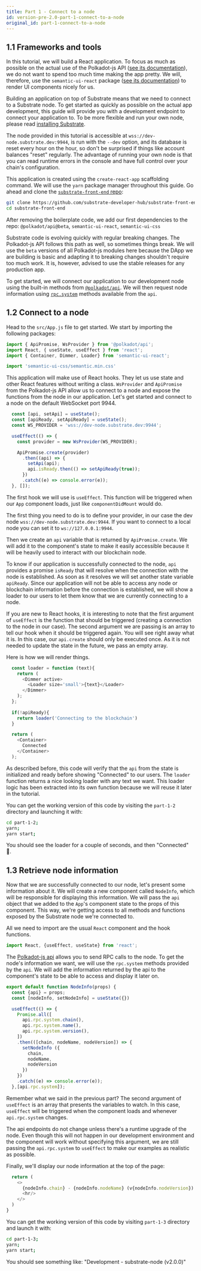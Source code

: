 ```yaml
---
title: Part 1 - Connect to a node
id: version-pre-2.0-part-1-connect-to-a-node
original_id: part-1-connect-to-a-node
---
```


## 1.1 Frameworks and tools

In this tutorial, we will build a React application. To focus as much as possible on the actual use of the Polkadot-js API ([see its documentation](https://polkadot.js.org/api/api/#api-selection)), we do not want to spend too much time making the app pretty. We will, therefore, use the `semantic-ui-react` package ([see its documentation](https://react.semantic-ui.com/)) to render UI components nicely for us.

Building an application on top of Substrate means that we need to connect to a Substrate node. To get started as quickly as possible on the actual app development, this guide will provide you with a development endpoint to connect your application to. To be more flexible and run your own node, please read [installing Substrate](https://substrate.dev/docs/en/getting-started/installing-substrate).

The node provided in this tutorial is accessible at `wss://dev-node.substrate.dev:9944`, is run with the `--dev` option, and its database is reset every hour on the hour, so don't be surprised if things like account balances "reset" regularly. The advantage of running your own node is that you can read runtime errors in the console and have full control over your chain's configuration. 

This application is created using the `create-react-app` scaffolding command. We will use the `yarn` package manager throughout this guide. Go ahead and clone the [`substrate-front-end` repo](https://github.com/substrate-developer-hub/substrate-front-end):

```bash
git clone https://github.com/substrate-developer-hub/substrate-front-end.git
cd substrate-front-end
```

After removing the boilerplate code, we add our first dependencies to the repo: `@polkadot/api@beta`, `semantic-ui-react`, `semantic-ui-css`

Substrate code is evolving quickly with regular breaking changes. The Polkadot-js API follows this path as well, so sometimes things break. We will use the `beta` versions of all Polkadot-js modules here because the DApp we are building is basic and adapting it to breaking changes shouldn't require too much work. It is, however, advised to use the stable releases for any production app.

To get started, we will connect our application to our development node using the built-in methods from [`@polkadot/api`](https://polkadot.js.org/api/api/#api-selection). We will then request node information using [`rpc.system`](https://polkadot.js.org/api/METHODS_RPC.html#system) methods available from the `api`.

## 1.2 Connect to a node

Head to the `src/App.js` file to get started. We start by importing the following packages:

```js
import { ApiPromise, WsProvider } from '@polkadot/api';
import React, { useState, useEffect } from 'react';
import { Container, Dimmer, Loader} from 'semantic-ui-react';

import 'semantic-ui-css/semantic.min.css'
```

This application will make use of React hooks. They let us use state and other React features without writing a class. `WsProvider` and `ApiPromise` from the Polkadot-js API allow us to connect to a node and expose the functions from the node in our application. Let's get started and connect to a node on the default WebSocket port 9944.

```js
  const [api, setApi] = useState();
  const [apiReady, setApiReady] = useState();
  const WS_PROVIDER = 'wss://dev-node.substrate.dev:9944';

  useEffect(() => {
    const provider = new WsProvider(WS_PROVIDER);

    ApiPromise.create(provider)
      .then((api) => {
        setApi(api);
        api.isReady.then(() => setApiReady(true));
      })
      .catch((e) => console.error(e));
  }, []);
```

The first hook we will use is `useEffect`. This function will be triggered when our `App` component loads, just like `componentDidMount` would do.

The first thing you need to do is to define your provider, in our case the dev node `wss://dev-node.substrate.dev:9944`. If you want to connect to a local node you can set it to `ws://127.0.0.1:9944`.

Then we create an `api` variable that is returned by `ApiPromise.create`. We will add it to the component's state to make it easily accessible because it will be heavily used to interact with our blockchain node.

To know if our application is successfully connected to the node, `api` provides a promise `isReady` that will resolve when the connection with the node is established. As soon as it resolves we will set another state variable `apiReady`. Since our application will not be able to access any node or blockchain information before the connection is established, we will show a loader to our users to let them know that we are currently connecting to a node.

If you are new to React hooks, it is interesting to note that the first argument of `useEffect` is the function that should be triggered (creating a connection to the node in our case). The second argument we are passing is an array to tell our hook when it should be triggered again. You will see right away what it is. In this case, our `api.create` should only be executed once. As it is not needed to update the state in the future, we pass an empty array. 

Here is how we will render things.

```js
  const loader = function (text){
    return (
      <Dimmer active>
        <Loader size='small'>{text}</Loader>
      </Dimmer>
    );
  };
  
  if(!apiReady){
    return loader('Connecting to the blockchain')
  }

  return (
    <Container>
      Connected
    </Container>
  );
```

As described before, this code will verify that the `api` from the state is initialized and ready before showing "Connected" to our users.
The `loader` function returns a nice looking loader with any text we want. This loader logic has been extracted into its own function because we will reuse it later in the tutorial.

You can get the working version of this code by visiting the `part-1-2` directory and launching it with:

```bash
cd part-1-2;
yarn;
yarn start;
```

You should see the loader for a couple of seconds, and then "Connected" 🚀.

## 1.3 Retrieve node information

Now that we are successfully connected to our node, let's present some information about it.
We will create a new component called `NodeInfo`, which will be responsible for displaying this information. We will pass the `api` object that we added to the `App`'s component state to the props of this component.
This way, we're getting access to all methods and functions exposed by the Substrate node we're connected to. 

All we need to import are the usual `React` component and the hook functions.

```js
import React, {useEffect, useState} from 'react';
```

The [Polkadot-js api](https://polkadot.js.org/api/api/) allows you to send RPC calls to the node.
To get the node's information we want, we will use the `rpc.system` methods provided by the `api`.
We will add the information returned by the api to the component's state to be able to access and display it later on.

```js
export default function NodeInfo(props) {
  const {api} = props;
  const [nodeInfo, setNodeInfo] = useState({})

  useEffect(() => {
    Promise.all([
      api.rpc.system.chain(),
      api.rpc.system.name(),
      api.rpc.system.version(),
    ])
    .then(([chain, nodeName, nodeVersion]) => {
      setNodeInfo ({
        chain,
        nodeName,
        nodeVersion
      })
    })
    .catch((e) => console.error(e));
  },[api.rpc.system]);
```

Remember what we said in the previous part? The second argument of `useEffect` is an array that presents the variables to watch. In this case, `useEffect` will be triggered when the component loads and whenever `api.rpc.system` changes.

The api endpoints do not change unless there's a runtime upgrade of the node. Even though this will not happen in our development environment and the component will work without specifying this argument, we are still passing the `api.rpc.system` to `useEffect` to make our examples as realistic as possible.

Finally, we'll display our node information at the top of the page:

```js
  return (
    <>
      {nodeInfo.chain} - {nodeInfo.nodeName} (v{nodeInfo.nodeVersion})
      <hr/>
    </>
  )
}
```

You can get the working version of this code by visiting `part-1-3` directory and launch it with:

```bash
cd part-1-3;
yarn;
yarn start;
```

You should see something like: "Development - substrate-node (v2.0.0)"
